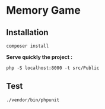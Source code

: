 # Memory Game
## Installation 
```
composer install
```


**Serve quickly the project :**

```
php -S localhost:8000 -t src/Public

```

## Test 
```
./vendor/bin/phpunit

```